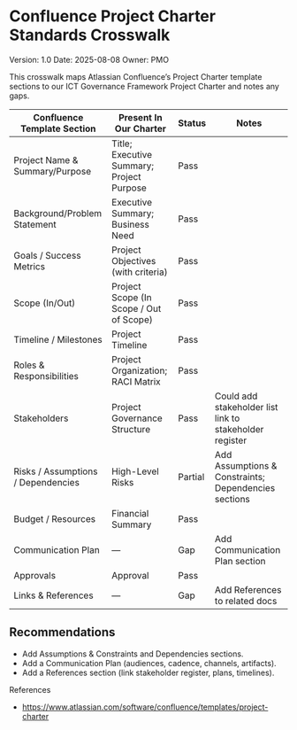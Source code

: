 # Confluence Project Charter Standards Crosswalk

Version: 1.0
Date: 2025-08-08
Owner: PMO

This crosswalk maps Atlassian Confluence’s Project Charter template sections to our ICT Governance Framework Project Charter and notes any gaps.

| Confluence Template Section            | Present In Our Charter                                   | Status  | Notes |
|---------------------------------------|------------------------------------------------------------|---------|-------|
| Project Name & Summary/Purpose        | Title; Executive Summary; Project Purpose                  | Pass    |  |
| Background/Problem Statement          | Executive Summary; Business Need                           | Pass    |  |
| Goals / Success Metrics               | Project Objectives (with criteria)                         | Pass    |  |
| Scope (In/Out)                        | Project Scope (In Scope / Out of Scope)                    | Pass    |  |
| Timeline / Milestones                 | Project Timeline                                           | Pass    |  |
| Roles & Responsibilities              | Project Organization; RACI Matrix                          | Pass    |  |
| Stakeholders                          | Project Governance Structure                                | Pass    | Could add stakeholder list link to stakeholder register |
| Risks / Assumptions / Dependencies    | High-Level Risks                                           | Partial | Add Assumptions & Constraints; Dependencies sections |
| Budget / Resources                    | Financial Summary                                          | Pass    |  |
| Communication Plan                    | —                                                          | Gap     | Add Communication Plan section |
| Approvals                             | Approval                                                   | Pass    |  |
| Links & References                    | —                                                          | Gap     | Add References to related docs |

## Recommendations
- Add Assumptions & Constraints and Dependencies sections.
- Add a Communication Plan (audiences, cadence, channels, artifacts).
- Add a References section (link stakeholder register, plans, timelines).

References
- https://www.atlassian.com/software/confluence/templates/project-charter
